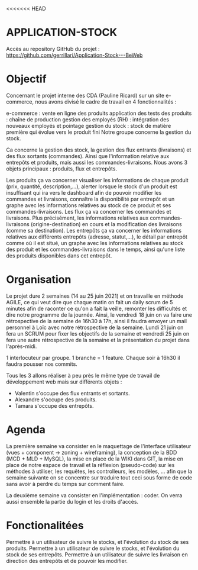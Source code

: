 <<<<<<< HEAD
# APPLICATION-STOCK

Accès au repository GitHub du projet : https://github.com/gerrillari/Application-Stock---BeWeb

# Objectif

Concernant le projet interne des CDA (Pauline Ricard) sur un site e-commerce, nous avons divisé le cadre de travail en 4 fonctionnalités :

e-commerce : vente en ligne des produits
application des tests des produits : chaîne de production
gestion des employés (RH) : intégration des nouveaux employés et pointage
gestion du stock : stock de matière première qui évolue vers le produit fini
Notre groupe concerne la gestion du stock.

Ca concerne la gestion des stock, la gestion des flux entrants (livraisons) et des flux sortants (commandes). Ainsi que l'information relative aux entrepôts et produits, mais aussi les commandes-livraisons. Nous avons 3 objets principaux : produits, flux et entrepôts.

Les produits ça va concerner visualiser les informations de chaque produit (prix, quantité, description,...), alerter lorsque le stock d'un produit est insuffisant qui ira vers le dashboard afin de pouvoir modifier les commandes et livraisons, connaître la disponibilité par entrepôt et un graphe avec les informations relatives au stock de ce produit et ses commandes-livraisons.
Les flux ça va concerner les commandes et livraisons. Plus précisément, les informations relatives aux commandes-livraisons (origine-destination) en cours et la modification des livraisons (comme sa destination).
Les entrepôts ça va concerner les informations relatives aux différents entrepôts (adresse, statut,...), le détail par entrepôt comme où il est situé, un graphe avec les informations relatives au stock des produit et les commandes-livraisons dans le temps, ainsi qu'une liste des produits disponibles dans cet entrepôt.

# Organisation

Le projet dure 2 semaines (14 au 25 juin 2021) et on travaille en méthode AGILE, ce qui veut dire que chaque matin on fait un daily scrum de 5 minutes afin de raconter ce qu'on a fait la veille, remonter les difficultés et dire notre programme de la journée. Ainsi, le vendredi 18 juin on va faire une rétrospective de la semaine de 16h30 à 17h, ainsi il faudra envoyer un mail personnel à Loïc avec notre rétrospective de la semaine. Lundi 21 juin on fera un SCRUM pour fixer les objectifs de la semaine et vendredi 25 juin on fera une autre rétrospective de la semaine et la présentation du projet dans l'après-midi.

1 interlocuteur par groupe. 1 branche = 1 feature. Chaque soir à 16h30 il faudra pousser nos commits.

Tous les 3 allons réaliser à peu près le même type de travail de développement web mais sur différents objets :
- Valentin s'occupe des flux entrants et sortants.
- Alexandre s'occupe des produits.
- Tamara s'occupe des entrepôts.

# Agenda

La première semaine va consister en le maquettage de l'interface utilisateur (vues + component -> zoning + wireframing), la conception de la BDD (MCD + MLD + MySQL), la mise en place de la WIKI dans GIT, la mise en place de notre espace de travail et la réflexion (pseudo-code) sur les méthodes à utiliser, les requêtes, les controlleurs, les modèles, ... afin que la semaine suivante on se concentre sur traduire tout ceci sous forme de code sans avoir à perdre du temps sur comment faire.

La deuxième semaine va consister en l'implémentation : coder. On verra aussi ensemble la partie du login et les droits d'accès.

# Fonctionalitées

Permettre à un utilisateur de suivre le stocks, et l'évolution du stock de ses produits.
Permettre à un utilisateur de suivre le stocks, et l'évolution du stock de ses entrepôts.
Permettre à un utilisateur de suivre les livraison en direction des entrepôts et de pouvoir les modifier.
